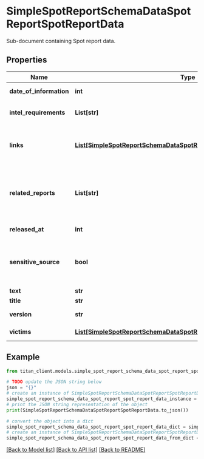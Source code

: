 # SimpleSpotReportSchemaDataSpotReportSpotReportData

Sub-document containing Spot report data.

## Properties

Name | Type | Description | Notes
------------ | ------------- | ------------- | -------------
**date_of_information** | **int** | Spot report date of information. | 
**intel_requirements** | **List[str]** | General Intel Requirements (GIR). | [optional] 
**links** | [**List[SimpleSpotReportSchemaDataSpotReportSpotReportDataLinksInner]**](SimpleSpotReportSchemaDataSpotReportSpotReportDataLinksInner.md) | Links to any other entity in portal, like Post, Thread or external &#x60;resource&#x60;. | [optional] 
**related_reports** | **List[str]** | Spot report links to related reports like \&quot;Information Report\&quot; or \&quot;Malware Report\&quot;. | [optional] 
**released_at** | **int** | Spot report released date. | 
**sensitive_source** | **bool** | Indicates if the document contains sensitive source derived information. | [optional] 
**text** | **str** | Spot report text. | 
**title** | **str** | Spot report title. | [optional] 
**version** | **str** | Spot report release &#x60;version&#x60;. | 
**victims** | [**List[SimpleSpotReportSchemaDataSpotReportSpotReportDataVictimsInner]**](SimpleSpotReportSchemaDataSpotReportSpotReportDataVictimsInner.md) | List of purported &#x60;victims&#x60;. | [optional] 

## Example

```python
from titan_client.models.simple_spot_report_schema_data_spot_report_spot_report_data import SimpleSpotReportSchemaDataSpotReportSpotReportData

# TODO update the JSON string below
json = "{}"
# create an instance of SimpleSpotReportSchemaDataSpotReportSpotReportData from a JSON string
simple_spot_report_schema_data_spot_report_spot_report_data_instance = SimpleSpotReportSchemaDataSpotReportSpotReportData.from_json(json)
# print the JSON string representation of the object
print(SimpleSpotReportSchemaDataSpotReportSpotReportData.to_json())

# convert the object into a dict
simple_spot_report_schema_data_spot_report_spot_report_data_dict = simple_spot_report_schema_data_spot_report_spot_report_data_instance.to_dict()
# create an instance of SimpleSpotReportSchemaDataSpotReportSpotReportData from a dict
simple_spot_report_schema_data_spot_report_spot_report_data_from_dict = SimpleSpotReportSchemaDataSpotReportSpotReportData.from_dict(simple_spot_report_schema_data_spot_report_spot_report_data_dict)
```
[[Back to Model list]](../README.md#documentation-for-models) [[Back to API list]](../README.md#documentation-for-api-endpoints) [[Back to README]](../README.md)


